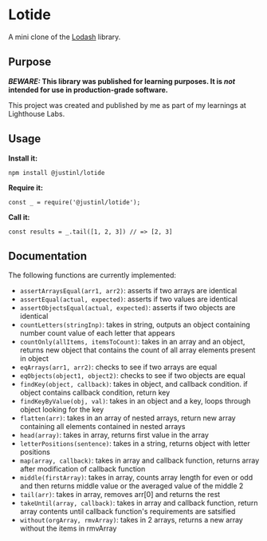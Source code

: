 # Lotide

A mini clone of the [Lodash](https://lodash.com) library.

## Purpose

**_BEWARE:_ This library was published for learning purposes. It is _not_ intended for use in production-grade software.**

This project was created and published by me as part of my learnings at Lighthouse Labs. 

## Usage

**Install it:**

`npm install @justinl/lotide`

**Require it:**

`const _ = require('@justinl/lotide');`

**Call it:**

`const results = _.tail([1, 2, 3]) // => [2, 3]`

## Documentation

The following functions are currently implemented:

* `assertArraysEqual(arr1, arr2)`: asserts if two arrays are identical
* `assertEqual(actual, expected)`: asserts if two values are identical
* `assertObjectsEqual(actual, expected)`: asserts if two objects are identical
* `countLetters(stringInp)`: takes in string, outputs an object containing number count value of each letter that appears
* `countOnly(allItems, itemsToCount)`: takes in an array and an object, returns new object that contains the count of all array elements present in object
* `eqArrays(arr1, arr2)`: checks to see if two arrays are equal
* `eqObjects(object1, object2)`: checks to see if two objects are equal
* `findKey(object, callback)`: takes in object, and callback condition. if object contains callback condition, return key
* `findKeyByValue(obj, val)`: takes in an object and a key, loops through object looking for the key
* `flatten(arr)`: takes in an array of nested arrays, return new array containing all elements contained in nested arrays
* `head(array)`: takes in array, returns first value in the array
* `letterPositions(sentence)`: takes in a string, returns object with letter positions
* `map(array, callback)`: takes in array and callback function, returns array after modification of callback function
* `middle(firstArray)`: takes in array, counts array length for even or odd and then returns middle value or the averaged value of the middle 2
* `tail(arr)`: takes in array, removes arr[0] and returns the rest
* `takeUntil(array, callback)`: takes in array and callback function, return array contents until callback function's requirements are satsified
* `without(orgArray, rmvArray)`: takes in 2 arrays, returns a new array without the items in rmvArray
